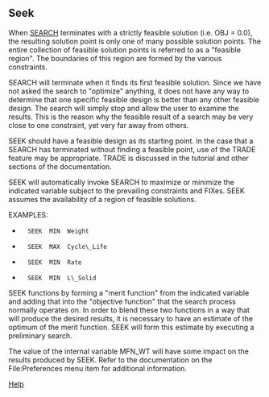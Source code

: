 ## Seek

 When [SEARCH](search) terminates with a strictly feasible solution (i.e.  OBJ = 0.0),
 the resulting solution point is only one of many possible solution points.
 The entire collection of feasible solution points is referred to as a
 "feasible region".  The boundaries of this region are formed by the various
 constraints.

 SEARCH will terminate when it finds its first feasible solution.  Since
 we have not asked the search to "optimize" anything, it does not have
 any way to determine that one specific feasible design is better than any
 other feasible design.  The search will simply stop and allow the user to
 examine the results.  This is the reason why the feasible result of a
 search may be very close to one constraint, yet very far away from
 others.

 SEEK should have a feasible design as its starting point.  In the case that
 a SEARCH has terminated without finding a feasible point, use of the TRADE
 feature may be appropriate.  TRADE is discussed in the tutorial and other
 sections of the documentation.

 SEEK will automatically invoke SEARCH to maximize or minimize the indicated
 variable subject to the prevailing constraints and FIXes.  SEEK assumes the
 availability of a region of feasible solutions.

 EXAMPLES:
*       SEEK  MIN  Weight
*       SEEK  MAX  Cycle\_Life
*       SEEK  MIN  Rate
*       SEEK  MIN  L\_Solid

 SEEK functions by forming a "merit function" from the indicated variable
 and adding that into the "objective function" that the search process
 normally operates on.  In order to blend these two functions in a way that
 will produce the desired results, it is necessary to have an estimate of
 the optimum of the merit function. SEEK will form this estimate by executing a
 preliminary search. 

 The value of the internal variable MFN_WT will have some impact on the
 results produced by SEEK.  Refer to the documentation on the File:Preferences menu item
 for additional information.

 [Help](./)